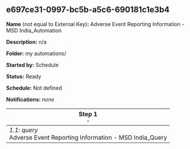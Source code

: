 ## e697ce31-0997-bc5b-a5c6-690181c1e3b4

**Name** (not equal to External Key)**:** Adverse Event Reporting Information - MSD India_Automation

**Description:** n/a

**Folder:** my automations/

**Started by:** Schedule

**Status:** Ready

**Schedule:** Not defined

**Notifications:** _none_


| Step 1<br>_<small>-</small>_ |
| --- |
| _1.1: query_<br>Adverse Event Reporting Information - MSD India_Query |
